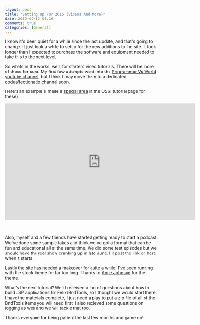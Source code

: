```yaml
---
layout: post
title: "Setting Up For 2015 (Videos And More)"
date: 2015-05-13 09:16
comments: true
categories: [General]
---
```

I know it's been quiet for a while since the last update, and that's going to change. It just took a while to setup for the new additions
to the site. It took longer than I expected to purchase the software and equipment needed to take this to the next level.

So whats in the works, well, for starters video tutorials. There will be more of those for sure. My first few attempts went into the [Programmer Vs World youtube channel](https://www.youtube.com/channel/UCXUMchScrOIZYUa9_6wmFTg), but I think I may move them to a dedicated codeaffectionado channel soon. 

Here's an example (I made a [special area](http://localhost:4000/labs-and-tutorials/osgi/) in the OSGi tutorial page for these):

<iframe width="625" height="385" src="https://www.youtube.com/embed/KqhpgiFNQso" frameborder="0" allowfullscreen></iframe>

<br/><br/>
Also, myself and a few friends have started getting ready to start a podcast. 
We've done some sample takes and think we've got a format that can be fun and educational all at the same time. We did some test episodes but we should have the real show cranking up in late June. I'll post the link on here when it starts.


Lastly the site has needed a makeover for quite a while. I've been running with the stock theme for far too long. Thanks to [Anne Johnson](http://annekjohnson.com/) for the theme.

What's the next tutorial? Well I received a ton of questions about how to build JSP applications for Felix/BndTools, so I thought we would start there. I have the materials complete, I just need a play to put a zip file of all of the BndTools items you will need first. I also recieved some questions on logging as well and we will tackle that too.

Thanks everyone for being patient the last few months and game on!
